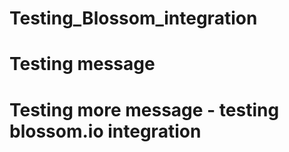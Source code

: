 # Testing_Blossom_integration
# Testing message 
# Testing more message - testing blossom.io integration
